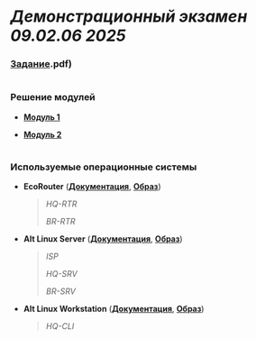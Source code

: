 # *Демонстрационный экзамен 09.02.06 2025*

### **[Задание](https://github.com/trichh-ayou/instruction/blob/main/%D0%9A%D0%9E%D0%94%2009.02.06-1-2025%20%D0%A2%D0%BE%D0%BC%201%20(%D1%81%D0%BE%D0%BA%D1%80).pdf).pdf)**

#

#

### Решение модулей

- **[Модуль 1](https://github.com/trichh-ayou/instruction/tree/main/module1)**

- **[Модуль 2](https://github.com/trichh-ayou/instruction/tree/main/modul2)**

#

#

### Используемые операционные системы

- **EcoRouter** (**[Документация](https://docs.rdpin.ru/EcoRouter-UserGuide.pdf)**, **[Образ](https://disk.yandex.ru/d/_0GFwvAGVm4Iow)**)
   > *HQ-RTR*
   >
   > *BR-RTR*

- **Alt Linux Server** (**[Документация](https://docs.altlinux.org/ru-RU/alt-server/10.1/html/alt-server/index.html)**, **[Образ](https://www.basealt.ru/alt-server/download)**)
   > *ISP*
   >
   > *HQ-SRV*
   >
   > *BR-SRV*

- **Alt Linux Workstation** (**[Документация](https://docs.altlinux.org/ru-RU/alt-workstation/10.1/html/alt-workstation/index.html)**, **[Образ](https://www.basealt.ru/alt-workstation/download)**)
   > *HQ-CLI*
 

#
